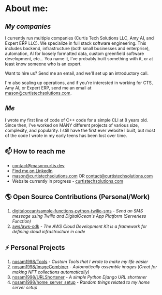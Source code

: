 # About me:

## **_My companies_**

I currently run multiple companies (Curtis Tech Solutions LLC, Amy AI, and Expert ERP LLC). We specialize in full stack software engineering. This includes backend, infrastructure (both small businesses and enterprise), automation, AI for loosely formatted data, custom greenfield software development, etc... You name it, I've probably built something with it, or at least know someone who is an expert.

Want to hire us? Send me an email, and we'll set up an introductory call.

I'm also scaling up operations, and if you're interested in working for CTS, Amy AI, or Expert ERP, send me an email at [mason@curtistechsolutions.com](mail:mason@curtistechsolutions.com).

## **_Me_**

I wrote my first line of code of C++ code for a simple CLI at 8 years old. Since then, I've worked on MANY different projects of various size, complexity, and popularity. I still have the first ever website I built, but most of the code I wrote in my early teens has been lost over time.

## 📫 How to reach me

- [contact@masoncurtis.dev](mail:contact@masoncurtis.dev)
- [Find me on LinkedIn](https://www.linkedin.com/in/mason-curtis/)
- [mason@curtistechsolutions.com](mail:mason@curtistechsolutions.com) OR [contact@curtistechsolutions.com](mail:contact@curtistechsolutions.com)
- Website currently in progress - [curtistechsolutions.com](https://curtistechsolutions.com)

## 🌎 Open Source Contributions (Personal/Work)

1. [digitalocean/sample-functions-python-twilio-sms](https://github.com/digitalocean/sample-functions-python-twilio-sms) - _Send an SMS message using Twilio and DigitalOcean's App Platform (Serverless Function)_
2. [aws/aws-cdk](https://github.com/aws/aws-cdk) - _The AWS Cloud Development Kit is a framework for defining cloud infrastructure in code_

## ⚡ Personal Projects

1. [nosam1998/Tools](https://github.com/nosam1998/Tools) - _Custom Tools that I wrote to make my life easier_
2. [nosam1998/ImageCombiner](https://github.com/nosam1998/ImageCombiner) - _Automatically assemble images (Great for making NFT collections automatically)_
3. [nosam1998/URLShortener](https://github.com/nosam1998/URLShortener) - _A simple Python Django URL shortener_
4. [nosam1998/home_server_setup](https://github.com/nosam1998/home_server_setup) - _Random things related to my home server setup_

